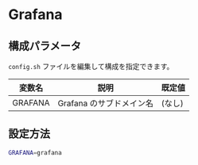 # Grafana

## 構成パラメータ

`config.sh` ファイルを編集して構成を指定できます。

| 変数名  | 説明                     | 既定値 |
| ------- | ------------------------ | ------ |
| GRAFANA | Grafana のサブドメイン名 | (なし) |

## 設定方法

```bash
GRAFANA=grafana
```
